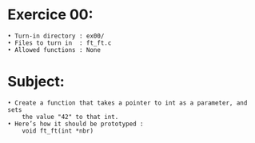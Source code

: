# Exercice 00:
	• Turn-in directory : ex00/
	• Files to turn in  : ft_ft.c
	• Allowed functions : None
# Subject:
	• Create a function that takes a pointer to int as a parameter, and sets
		the value "42" to that int.
	• Here’s how it should be prototyped :
		void ft_ft(int *nbr)
